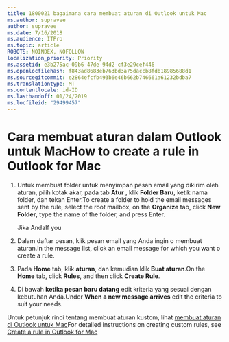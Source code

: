 ```yaml
---
title: 1800021 bagaimana cara membuat aturan di Outlook untuk Mac
ms.author: supravee
author: supravee
ms.date: 7/16/2018
ms.audience: ITPro
ms.topic: article
ROBOTS: NOINDEX, NOFOLLOW
localization_priority: Priority
ms.assetid: e3b275ac-09b6-47de-94d2-cf3e29cef446
ms.openlocfilehash: f843ad8683eb763bd3a75daccb8fdb18985688d1
ms.sourcegitcommit: e2864efcfb493b6e46b662b746661a61232bdba7
ms.translationtype: MT
ms.contentlocale: id-ID
ms.lasthandoff: 01/24/2019
ms.locfileid: "29499457"
---
```

# <a name="how-to-create-a-rule-in-outlook-for-mac"></a><span data-ttu-id="aa77a-102">Cara membuat aturan dalam Outlook untuk Mac</span><span class="sxs-lookup"><span data-stu-id="aa77a-102">How to create a rule in Outlook for Mac</span></span>

1. <span data-ttu-id="aa77a-103">Untuk membuat folder untuk menyimpan pesan email yang dikirim oleh aturan, pilih kotak akar, pada tab **Atur** , klik **Folder Baru**, ketik nama folder, dan tekan Enter.</span><span class="sxs-lookup"><span data-stu-id="aa77a-103">To create a folder to hold the email messages sent by the rule, select the root mailbox, on the **Organize** tab, click **New Folder**, type the name of the folder, and press Enter.</span></span>
    
    <span data-ttu-id="aa77a-104">Jika Anda</span><span class="sxs-lookup"><span data-stu-id="aa77a-104">If you</span></span> 
    
2. <span data-ttu-id="aa77a-105">Dalam daftar pesan, klik pesan email yang Anda ingin o membuat aturan.</span><span class="sxs-lookup"><span data-stu-id="aa77a-105">In the message list, click an email message for which you want o create a rule.</span></span>
    
3. <span data-ttu-id="aa77a-106">Pada **Home** tab, klik **aturan**, dan kemudian klik **Buat aturan**.</span><span class="sxs-lookup"><span data-stu-id="aa77a-106">On the **Home** tab, click **Rules**, and then click **Create Rule**.</span></span>
    
4. <span data-ttu-id="aa77a-107">Di bawah **ketika pesan baru datang** edit kriteria yang sesuai dengan kebutuhan Anda.</span><span class="sxs-lookup"><span data-stu-id="aa77a-107">Under **When a new message arrives** edit the criteria to suit your needs.</span></span> 
    
<span data-ttu-id="aa77a-108">Untuk petunjuk rinci tentang membuat aturan kustom, lihat [membuat aturan di Outlook untuk Mac](https://aka.ms/AA1uy0v)</span><span class="sxs-lookup"><span data-stu-id="aa77a-108">For detailed instructions on creating custom rules, see [Create a rule in Outlook for Mac](https://aka.ms/AA1uy0v)</span></span>
  


